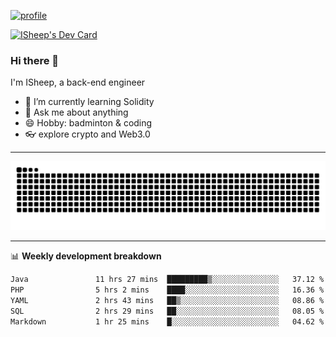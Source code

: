 [![profile](https://user-images.githubusercontent.com/54968314/208005045-e4b42f3b-833d-4242-bfcc-e764865553a2.svg)](https://www.calligrapher.ai/)

<a href="https://app.daily.dev/linziyang1106"><img src="https://api.daily.dev/devcards/v2/i4Spwx5Skx5FpTqWcwoit.png?r=kgx&type=wide" width="652" alt="ISheep's Dev Card"/></a>

### Hi there 🐏

I'm ISheep, a back-end engineer

- 🔭 I’m currently learning Solidity
- 💬 Ask me about anything
- 😄 Hobby: badminton & coding
- 👓 explore crypto and Web3.0

-------

![](https://raw.githubusercontent.com/ISheepp/ISheepp/output/github-contribution-grid-snake.svg)

-------

📊 **Weekly development breakdown**
<!--START_SECTION:waka-->

```txt
Java               11 hrs 27 mins  █████████▒░░░░░░░░░░░░░░░   37.12 %
PHP                5 hrs 2 mins    ████░░░░░░░░░░░░░░░░░░░░░   16.36 %
YAML               2 hrs 43 mins   ██▒░░░░░░░░░░░░░░░░░░░░░░   08.86 %
SQL                2 hrs 29 mins   ██░░░░░░░░░░░░░░░░░░░░░░░   08.05 %
Markdown           1 hr 25 mins    █░░░░░░░░░░░░░░░░░░░░░░░░   04.62 %
```

<!--END_SECTION:waka-->
